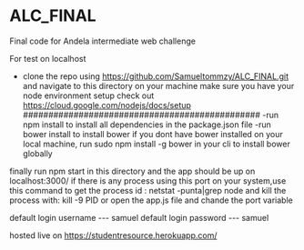 # ALC_FINAL
Final code for Andela intermediate web challenge

For test on localhost

- clone the repo using https://github.com/Samueltommzy/ALC_FINAL.git and navigate to this directory on your machine
make sure you have your node environment setup 
check out  https://cloud.google.com/nodejs/docs/setup  
###############################################
-run npm install to install all dependencies in the package.json file
-run bower install to install bower
if you dont have bower installed on your local machine, run sudo npm install -g bower in your cli to install bower globally

finally run npm start in this directory and the app should be up on localhost:3000/
if there is any process using this port on your system,use this command to get the process id : netstat -punta|grep node and kill the process with: kill -9 PID or open the app.js file and chande the port variable

default login username --- samuel
default login password --- samuel


hosted live on https://studentresource.herokuapp.com/